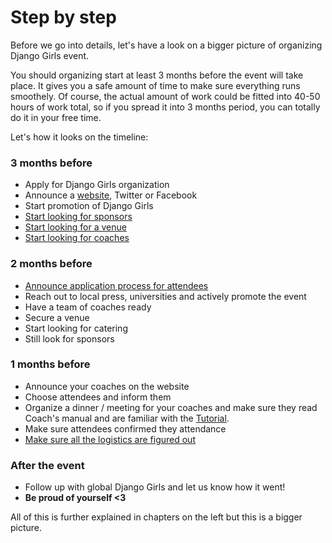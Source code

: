 # Step by step

Before we go into details, let's have a look on a bigger picture of organizing Django Girls event.

You should organizing start at least 3 months before the event will take place. It gives you a safe amount of time to make sure everything runs smoothely. Of course, the actual amount of work could be fitted into 40-50 hours of work total, so if you spread it into 3 months period, you can totally do it in your free time.

Let's how it looks on the timeline:

### 3 months before

- Apply for Django Girls organization
- Announce a [website](website/README.html), Twitter or Facebook
- Start promotion of Django Girls
- [Start looking for sponsors](sponsors/README.html)
- [Start looking for a venue](logistics/README.html)
- [Start looking for coaches](coaches/README.html)

### 2 months before

- [Announce application process for attendees](attendees/README.html)
- Reach out to local press, universities and actively promote the event
- Have a team of coaches ready
- Secure a venue
- Start looking for catering
- Still look for sponsors

### 1 months before

- Announce your coaches on the website
- Choose attendees and inform them
- Organize a dinner / meeting for your coaches and make sure they read Coach's manual and are familiar with the [Tutorial](tutorial/README.html).
- Make sure attendees confirmed they attendance
- [Make sure all the logistics are figured out](logistics/README.html)

### After the event

- Follow up with global Django Girls and let us know how it went!
- __Be proud of yourself <3__

All of this is further explained in chapters on the left but this is a bigger picture.
